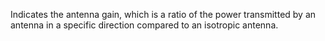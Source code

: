 Indicates the antenna gain, which is a ratio of the power transmitted by an antenna in a specific direction compared to an isotropic antenna.
